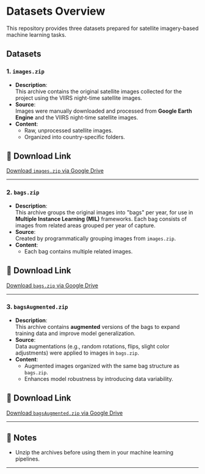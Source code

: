 # Datasets Overview

This repository provides three datasets prepared for satellite imagery-based machine learning tasks.

## Datasets

### 1. `images.zip`
- **Description**:  
  This archive contains the original satellite images collected for the project using the VIIRS night-time satellite images.
- **Source**:  
  Images were manually downloaded and processed from **Google Earth Engine** and the VIIRS night-time satellite images.
- **Content**:  
  - Raw, unprocessed satellite images.
  - Organized into country-specific folders.

## 🔗 Download Link

 [Download `images.zip` via Google Drive](https://drive.google.com/file/d/1qoQVIcz8zIUmfJTQuUiJGPdvN6r23PYD/view?usp=sharing)

---

### 2. `bags.zip`
- **Description**:  
  This archive groups the original images into "bags" per year, for use in **Multiple Instance Learning (MIL)** frameworks. 
  Each bag consists of images from related areas grouped per year of capture.
- **Source**:  
  Created by programmatically grouping images from `images.zip`.
- **Content**:  
  - Each bag contains multiple related images.

## 🔗 Download Link

 [Download `bags.zip` via Google Drive](https://drive.google.com/file/d/1hiY19tUgpyGl8VhAWvalTCsV82TTA9no/view?usp=sharing)

---

### 3. `bagsAugmented.zip`
- **Description**:  
  This archive contains **augmented** versions of the bags to expand training data and improve model generalization.
- **Source**:  
  Data augmentations (e.g., random rotations, flips, slight color adjustments) were applied to images in `bags.zip`.
- **Content**:  
  - Augmented images organized with the same bag structure as `bags.zip`.
  - Enhances model robustness by introducing data variability.

## 🔗 Download Link

 [Download `bagsAugmented.zip` via Google Drive](https://drive.google.com/file/d/1bMwHCuVMAhl_wkU83ABzJJpOhpyOCtAJ/view?usp=sharing)

---

## 📑 Notes
- Unzip the archives before using them in your machine learning pipelines.

---
